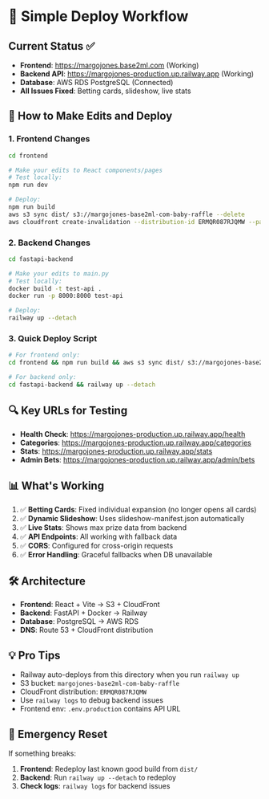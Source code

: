 # 🚀 Simple Deploy Workflow

## Current Status ✅
- **Frontend**: https://margojones.base2ml.com (Working)
- **Backend API**: https://margojones-production.up.railway.app (Working)
- **Database**: AWS RDS PostgreSQL (Connected)
- **All Issues Fixed**: Betting cards, slideshow, live stats

## 📝 How to Make Edits and Deploy

### 1. Frontend Changes
```bash
cd frontend

# Make your edits to React components/pages
# Test locally:
npm run dev

# Deploy:
npm run build
aws s3 sync dist/ s3://margojones-base2ml-com-baby-raffle --delete
aws cloudfront create-invalidation --distribution-id ERMQR087RJQMW --paths "/*"
```

### 2. Backend Changes
```bash
cd fastapi-backend

# Make your edits to main.py
# Test locally:
docker build -t test-api .
docker run -p 8000:8000 test-api

# Deploy:
railway up --detach
```

### 3. Quick Deploy Script
```bash
# For frontend only:
cd frontend && npm run build && aws s3 sync dist/ s3://margojones-base2ml-com-baby-raffle --delete

# For backend only:
cd fastapi-backend && railway up --detach
```

## 🔍 Key URLs for Testing
- **Health Check**: https://margojones-production.up.railway.app/health
- **Categories**: https://margojones-production.up.railway.app/categories  
- **Stats**: https://margojones-production.up.railway.app/stats
- **Admin Bets**: https://margojones-production.up.railway.app/admin/bets

## 📊 What's Working
1. ✅ **Betting Cards**: Fixed individual expansion (no longer opens all cards)
2. ✅ **Dynamic Slideshow**: Uses slideshow-manifest.json automatically  
3. ✅ **Live Stats**: Shows max prize data from backend
4. ✅ **API Endpoints**: All working with fallback data
5. ✅ **CORS**: Configured for cross-origin requests
6. ✅ **Error Handling**: Graceful fallbacks when DB unavailable

## 🛠 Architecture
- **Frontend**: React + Vite → S3 + CloudFront
- **Backend**: FastAPI + Docker → Railway 
- **Database**: PostgreSQL → AWS RDS
- **DNS**: Route 53 + CloudFront distribution

## 💡 Pro Tips
- Railway auto-deploys from this directory when you run `railway up`
- S3 bucket: `margojones-base2ml-com-baby-raffle`
- CloudFront distribution: `ERMQR087RJQMW`
- Use `railway logs` to debug backend issues
- Frontend env: `.env.production` contains API URL

## 🚨 Emergency Reset
If something breaks:
1. **Frontend**: Redeploy last known good build from `dist/`
2. **Backend**: Run `railway up --detach` to redeploy
3. **Check logs**: `railway logs` for backend issues
